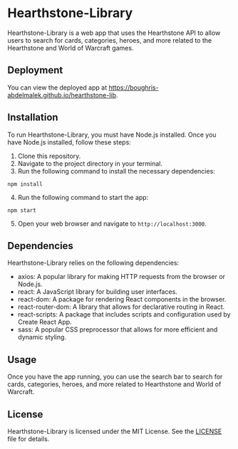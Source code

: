 # Hearthstone-Library

Hearthstone-Library is a web app that uses the Hearthstone API to allow users to search for cards, categories, heroes, and more related to the Hearthstone and World of Warcraft games.

## Deployment

You can view the deployed app at https://boughris-abdelmalek.github.io/hearthstone-lib.

## Installation

To run Hearthstone-Library, you must have Node.js installed. Once you have Node.js installed, follow these steps:

1. Clone this repository.
2. Navigate to the project directory in your terminal.
3. Run the following command to install the necessary dependencies:

`npm install`

4. Run the following command to start the app:

`npm start`

5. Open your web browser and navigate to `http://localhost:3000`.

## Dependencies

Hearthstone-Library relies on the following dependencies:

- axios: A popular library for making HTTP requests from the browser or Node.js.
- react: A JavaScript library for building user interfaces.
- react-dom: A package for rendering React components in the browser.
- react-router-dom: A library that allows for declarative routing in React.
- react-scripts: A package that includes scripts and configuration used by Create React App.
- sass: A popular CSS preprocessor that allows for more efficient and dynamic styling.

## Usage

Once you have the app running, you can use the search bar to search for cards, categories, heroes, and more related to Hearthstone and World of Warcraft.

## License

Hearthstone-Library is licensed under the MIT License. See the [LICENSE](LICENSE) file for details.
